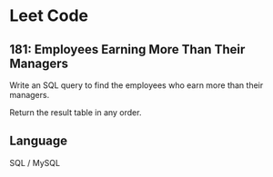 # Leet Code

## 181: Employees Earning More Than Their Managers

Write an SQL query to find the employees who earn more than their managers.

Return the result table in any order.

## Language
SQL / MySQL
